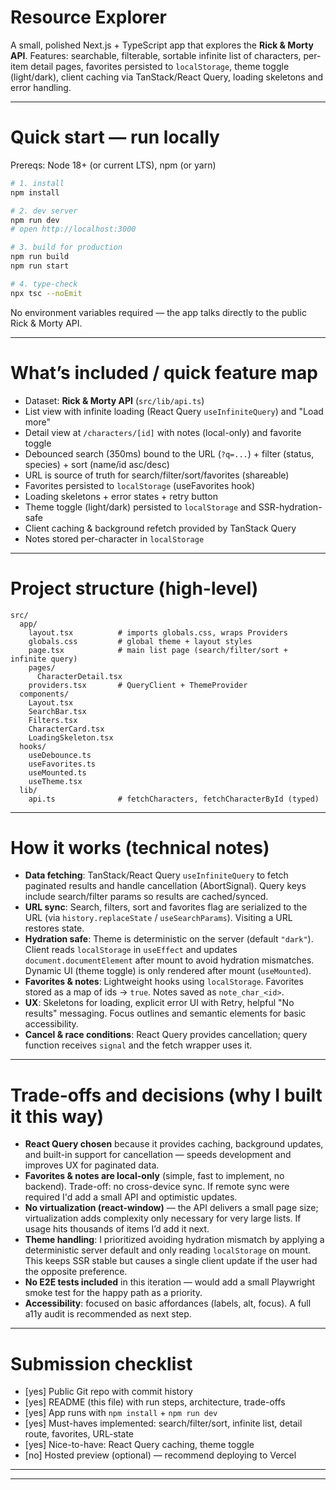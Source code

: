 # Resource Explorer

A small, polished Next.js + TypeScript app that explores the **Rick & Morty API**.
Features: searchable, filterable, sortable infinite list of characters, per-item detail pages, favorites persisted to `localStorage`, theme toggle (light/dark), client caching via TanStack/React Query, loading skeletons and error handling.

---

# Quick start — run locally

Prereqs: Node 18+ (or current LTS), npm (or yarn)

```bash
# 1. install
npm install

# 2. dev server
npm run dev
# open http://localhost:3000

# 3. build for production
npm run build
npm run start

# 4. type-check
npx tsc --noEmit
```

No environment variables required — the app talks directly to the public Rick & Morty API.

---

# What’s included / quick feature map

* Dataset: **Rick & Morty API** (`src/lib/api.ts`)
* List view with infinite loading (React Query `useInfiniteQuery`) and "Load more"
* Detail view at `/characters/[id]` with notes (local-only) and favorite toggle
* Debounced search (350ms) bound to the URL (`?q=...`) + filter (status, species) + sort (name/id asc/desc)
* URL is source of truth for search/filter/sort/favorites (shareable)
* Favorites persisted to `localStorage` (useFavorites hook)
* Loading skeletons + error states + retry button
* Theme toggle (light/dark) persisted to `localStorage` and SSR-hydration-safe
* Client caching & background refetch provided by TanStack Query
* Notes stored per-character in `localStorage`

---

# Project structure (high-level)

```
src/
  app/
    layout.tsx          # imports globals.css, wraps Providers
    globals.css         # global theme + layout styles
    page.tsx            # main list page (search/filter/sort + infinite query)
    pages/
      CharacterDetail.tsx
    providers.tsx       # QueryClient + ThemeProvider
  components/
    Layout.tsx
    SearchBar.tsx
    Filters.tsx
    CharacterCard.tsx
    LoadingSkeleton.tsx
  hooks/
    useDebounce.ts
    useFavorites.ts
    useMounted.ts
    useTheme.tsx
  lib/
    api.ts              # fetchCharacters, fetchCharacterById (typed)
```

---

# How it works (technical notes)

* **Data fetching**: TanStack/React Query `useInfiniteQuery` to fetch paginated results and handle cancellation (AbortSignal). Query keys include search/filter params so results are cached/synced.
* **URL sync**: Search, filters, sort and favorites flag are serialized to the URL (via `history.replaceState` / `useSearchParams`). Visiting a URL restores state.
* **Hydration safe**: Theme is deterministic on the server (default `"dark"`). Client reads `localStorage` in `useEffect` and updates `document.documentElement` after mount to avoid hydration mismatches. Dynamic UI (theme toggle) is only rendered after mount (`useMounted`).
* **Favorites & notes**: Lightweight hooks using `localStorage`. Favorites stored as a map of ids → `true`. Notes saved as `note_char_<id>`.
* **UX**: Skeletons for loading, explicit error UI with Retry, helpful "No results" messaging. Focus outlines and semantic elements for basic accessibility.
* **Cancel & race conditions**: React Query provides cancellation; query function receives `signal` and the fetch wrapper uses it.

---

# Trade-offs and decisions (why I built it this way)

* **React Query chosen** because it provides caching, background updates, and built-in support for cancellation — speeds development and improves UX for paginated data.
* **Favorites & notes are local-only** (simple, fast to implement, no backend). Trade-off: no cross-device sync. If remote sync were required I'd add a small API and optimistic updates.
* **No virtualization (react-window)** — the API delivers a small page size; virtualization adds complexity only necessary for very large lists. If usage hits thousands of items I’d add it next.
* **Theme handling**: I prioritized avoiding hydration mismatch by applying a deterministic server default and only reading `localStorage` on mount. This keeps SSR stable but causes a single client update if the user had the opposite preference.
* **No E2E tests included** in this iteration — would add a small Playwright smoke test for the happy path as a priority.
* **Accessibility**: focused on basic affordances (labels, alt, focus). A full a11y audit is recommended as next step.


---

# Submission checklist

* [yes] Public Git repo with commit history
* [yes] README (this file) with run steps, architecture, trade-offs
* [yes] App runs with `npm install` + `npm run dev`
* [yes] Must-haves implemented: search/filter/sort, infinite list, detail route, favorites, URL-state
* [yes] Nice-to-have: React Query caching, theme toggle
* [no] Hosted preview (optional) — recommend deploying to Vercel

---


---

